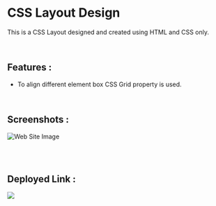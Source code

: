 # **CSS Layout Design**
This is a CSS Layout designed and created using HTML and CSS only.
 
</br>

## **Features :**
- To align different element box CSS Grid property is used.

</br>

## **Screenshots :**

![Web Site Image](https://raw.githubusercontent.com/navneetkumar22/placement_assignment_navneetkumar_cssq9/main/screenshot/screenshotq9.png)

<br>


<br>

## **Deployed Link :**
<a href="https://cssq9-navneetkumar.netlify.app/" target="_blank"><img src="https://img.shields.io/badge/Netlify-00C7B7?style=for-the-badge&logo=netlify&logoColor=white"/></a>

<br>